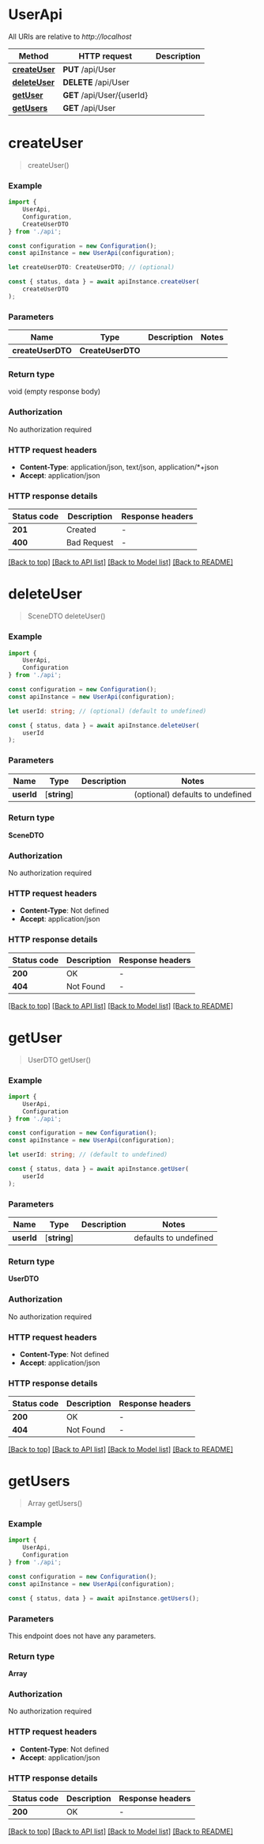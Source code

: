 # UserApi

All URIs are relative to *http://localhost*

|Method | HTTP request | Description|
|------------- | ------------- | -------------|
|[**createUser**](#createuser) | **PUT** /api/User | |
|[**deleteUser**](#deleteuser) | **DELETE** /api/User | |
|[**getUser**](#getuser) | **GET** /api/User/{userId} | |
|[**getUsers**](#getusers) | **GET** /api/User | |

# **createUser**
> createUser()


### Example

```typescript
import {
    UserApi,
    Configuration,
    CreateUserDTO
} from './api';

const configuration = new Configuration();
const apiInstance = new UserApi(configuration);

let createUserDTO: CreateUserDTO; // (optional)

const { status, data } = await apiInstance.createUser(
    createUserDTO
);
```

### Parameters

|Name | Type | Description  | Notes|
|------------- | ------------- | ------------- | -------------|
| **createUserDTO** | **CreateUserDTO**|  | |


### Return type

void (empty response body)

### Authorization

No authorization required

### HTTP request headers

 - **Content-Type**: application/json, text/json, application/*+json
 - **Accept**: application/json


### HTTP response details
| Status code | Description | Response headers |
|-------------|-------------|------------------|
|**201** | Created |  -  |
|**400** | Bad Request |  -  |

[[Back to top]](#) [[Back to API list]](../README.md#documentation-for-api-endpoints) [[Back to Model list]](../README.md#documentation-for-models) [[Back to README]](../README.md)

# **deleteUser**
> SceneDTO deleteUser()


### Example

```typescript
import {
    UserApi,
    Configuration
} from './api';

const configuration = new Configuration();
const apiInstance = new UserApi(configuration);

let userId: string; // (optional) (default to undefined)

const { status, data } = await apiInstance.deleteUser(
    userId
);
```

### Parameters

|Name | Type | Description  | Notes|
|------------- | ------------- | ------------- | -------------|
| **userId** | [**string**] |  | (optional) defaults to undefined|


### Return type

**SceneDTO**

### Authorization

No authorization required

### HTTP request headers

 - **Content-Type**: Not defined
 - **Accept**: application/json


### HTTP response details
| Status code | Description | Response headers |
|-------------|-------------|------------------|
|**200** | OK |  -  |
|**404** | Not Found |  -  |

[[Back to top]](#) [[Back to API list]](../README.md#documentation-for-api-endpoints) [[Back to Model list]](../README.md#documentation-for-models) [[Back to README]](../README.md)

# **getUser**
> UserDTO getUser()


### Example

```typescript
import {
    UserApi,
    Configuration
} from './api';

const configuration = new Configuration();
const apiInstance = new UserApi(configuration);

let userId: string; // (default to undefined)

const { status, data } = await apiInstance.getUser(
    userId
);
```

### Parameters

|Name | Type | Description  | Notes|
|------------- | ------------- | ------------- | -------------|
| **userId** | [**string**] |  | defaults to undefined|


### Return type

**UserDTO**

### Authorization

No authorization required

### HTTP request headers

 - **Content-Type**: Not defined
 - **Accept**: application/json


### HTTP response details
| Status code | Description | Response headers |
|-------------|-------------|------------------|
|**200** | OK |  -  |
|**404** | Not Found |  -  |

[[Back to top]](#) [[Back to API list]](../README.md#documentation-for-api-endpoints) [[Back to Model list]](../README.md#documentation-for-models) [[Back to README]](../README.md)

# **getUsers**
> Array<UserDTO> getUsers()


### Example

```typescript
import {
    UserApi,
    Configuration
} from './api';

const configuration = new Configuration();
const apiInstance = new UserApi(configuration);

const { status, data } = await apiInstance.getUsers();
```

### Parameters
This endpoint does not have any parameters.


### Return type

**Array<UserDTO>**

### Authorization

No authorization required

### HTTP request headers

 - **Content-Type**: Not defined
 - **Accept**: application/json


### HTTP response details
| Status code | Description | Response headers |
|-------------|-------------|------------------|
|**200** | OK |  -  |

[[Back to top]](#) [[Back to API list]](../README.md#documentation-for-api-endpoints) [[Back to Model list]](../README.md#documentation-for-models) [[Back to README]](../README.md)

